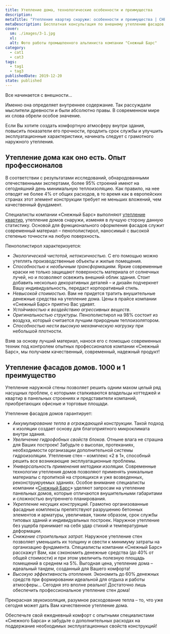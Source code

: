 ```yaml
---
title: Утепление дома, технологические особенности и преимущества
description: 
metaTitle: "Утепление квартир снаружи: особенности и преимущества | СНЕЖНЫЙ БАРС"
metaDescription: Бесплатная консультация по внешнему утеплению фасадов, стен, домов, квартир по тел ☎ +38 (097) 970-53-76 от компании Снежный Барс
cover:
  sm: ./images/3-1.jpg
  xl: 
  alt: Фото работы промышленного альпиниста компании "Снежный Барс"
category:
  - cat1
  - cat3
tags:
  - tag1
  - tag3
publishedDate: 2019-12-20
state: published    
---
```

Все начинается с внешности…

Именно она определяет внутреннее содержание. Так рассуждали мыслители древности и были абсолютно правы. В современном мире их слова обрели особое значение.

Если Вы хотите создать комфортную атмосферу внутри здания, повысить показатели его прочности, продлить срок службы и улучшить эксплуатационные характеристики, начинать следует с грамотного наружного утепления.

## Утепление дома как оно есть. Опыт профессионалов

В соответствии с результатами исследований, обнародованными отечественными экспертами, более 95% строений имеют на сегодняшний день минимальную теплоизоляцию. Как правило, на нее отводят не более 4% от общих расходов, в то время как в европейских странах этот элемент конструкции требует не меньших вложений, чем качественный фундамент.

Специалисты компании «Снежный Барс» выполняют [утепление квартир](/uteplenie_sten_i_fasadov/), утепление домов снаружи, изменяя в лучшую сторону данную статистику. Основой для функционального оформления фасадов служит современный материал – пенополистирол, наносимый с высокой степенью точности на любую поверхность.

Пенополистирол характеризуется:

* _Экологической чистотой, нетоксичностью._ С его помощью можно утеплять производственные объекты и жилые помещения.
* _Способностью к необычным трансформациям._ Яркие современные краски не только защищают поверхность материала от солнечных лучей, но и позволяют освежить внешний облик здания. Стоит добавить несколько декоративных деталей – и дизайн подчеркнет Вашу индивидуальность, передаст корпоративный стиль.
* _Невысокой стоимостью._ Вам не придется тратить внушительные денежные средства на утепление дома. Цены в прайсе компании «Снежный Барс» приятно Вас удивят.
* _Устойчивостью к воздействию агрессивных веществ_.
* _Оригинальностью структуры._ Пенополистирол на 98% состоит из воздуха, который считается лучшим природным теплоизолятором.
* _Способностью нести высокую механическую нагрузку_ при небольшой плотности.

Взяв за основу лучший материал, нанося его с помощью современных техник под контролем опытных профессионалов компании «Снежный Барс», мы получаем качественный, современный, надежный продукт!

## Утепление фасадов домов. 1000 и 1 преимущество

Утепление наружной стены позволяет решить одним махом целый ряд насущных проблем, с которыми сталкиваются владельцы коттеджей и квартир в панельных строениях и представители компаний, приобретающих офисные и торговые площади.

Утепление фасадов домов гарантирует:

* _Аккумулирование тепла в ограждающей конструкции._ Такой подход к изоляции создает основу для благоприятного микроклимата внутри здания.
* _Увеличение гидрофобных свойств блоков._ Отныне влага не страшна для Ваших построек! Забудьте о высолах, протеканиях, необходимости организации дополнительной системы гидроизоляции. Утепление стен – комплекс «2 в 1», способный решить все возникающие эксплуатационные проблемы.
* _Универсальность применения методики изоляции._ Современные технологии утепления домов позволяют применять уникальные материалы с пропиткой на строящихся и уже возведенных, реконструируемых зданиях. Особое внимание специалисты компании «[Снежный Барс](/)» уделяют запросам на утепление панельных домов, которые отличаются внушительными габаритами и сложностью внутреннего планирования.
* _Укрепление несущих конструкций._ Грамотно организованные фасадные комплексы препятствуют разрушению бетонных элементов и арматуры, увеличивая, таким образом, срок службы типовых зданий и индивидуальных построек. Наружное утепление без ущерба принимает на себя удар стихий и температурные деформации.
* _Снижение строительных затрат._ Наружное утепление стен позволяет уменьшить их толщину и свести к минимуму затраты на организацию фундамента. Специалисты компании «Снежный Барс» расскажут Вам, как сэкономить денежные средства (до 40% от общей стоимости) и при этом увеличить полезную площадь помещений в среднем на 5%. Выгодная цена, утепление дома – идеальный тандем, созданный для Вашего комфорта!
* _Высокую эффективность отопления._ Экономить до 60% денежных средств при формировании идеальной для отдыха и работы атмосферы… Сегодня это вполне реально! Достаточно лишь обеспечить профессиональное утепление стен дома!

Прекрасная звукоизоляция, разумное расходование тепла – то, что уже сегодня может дать Вам качественное утепление дома.

Обеспечьте свой ежедневный комфорт с опытными специалистами «Снежного Барса» и забудьте о дополнительных расходах на поддержание необходимых эксплуатационных свойств конструкций!
